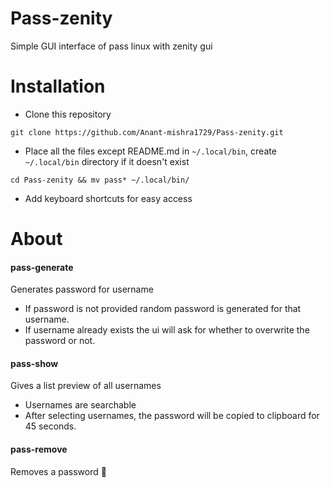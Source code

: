 # Pass-zenity
Simple GUI interface of pass linux with zenity gui

# Installation
* Clone this repository
```
git clone https://github.com/Anant-mishra1729/Pass-zenity.git
```
* Place all the files except README.md in `~/.local/bin`, create `~/.local/bin` directory if it doesn't exist
```
cd Pass-zenity && mv pass* ~/.local/bin/
```
* Add keyboard shortcuts for easy access

# About
#### pass-generate
Generates password for username
* If password is not provided random password is generated for that username.
* If username already exists the ui will ask for whether to overwrite the password or not.

#### pass-show
Gives a list preview of all usernames
* Usernames are searchable
* After selecting usernames, the password will be copied to clipboard for 45 seconds.

#### pass-remove
Removes a password 🙂
